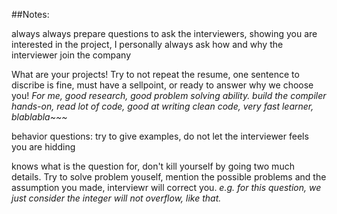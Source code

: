 ##Notes:

always always prepare questions to ask the interviewers, showing you are interested in the project, I personally always ask how and why the interviewer join the company

What are your projects! Try to not repeat the resume, one sentence to discribe is fine, must have a sellpoint, or ready to answer why we choose you!
*For me, good research, good problem solving ability. build the compiler hands-on, read lot of code, good at writing clean code, very fast learner, blablabla~~~*

behavior questions: try to give examples, do not let the interviewer feels you are hidding

knows what is the question for, don't kill yourself by going two much details. Try to solve problem youself, mention the possible problems and the assumption you made, interviewr will correct you. 
*e.g. for this question, we just consider the integer will not overflow, like that.*